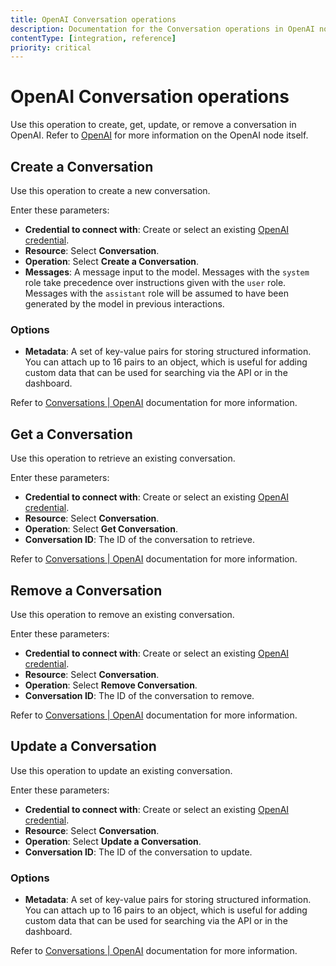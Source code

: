 ```yaml
---
title: OpenAI Conversation operations 
description: Documentation for the Conversation operations in OpenAI node in n8n, a workflow automation platform. Includes details of operations and configuration, and links to examples and credentials information.
contentType: [integration, reference]
priority: critical
---
```


# OpenAI Conversation operations

Use this operation to create, get, update, or remove a conversation in OpenAI. Refer to [OpenAI](/integrations/builtin/app-nodes/n8n-nodes-langchain.openai/index.md) for more information on the OpenAI node itself.

## Create a Conversation

Use this operation to create a new conversation.

Enter these parameters:

- **Credential to connect with**: Create or select an existing [OpenAI credential](/integrations/builtin/credentials/openai.md).
- **Resource**: Select **Conversation**.
- **Operation**: Select **Create a Conversation**.
- **Messages**: A message input to the model. Messages with the `system` role take precedence over instructions given with the `user` role. Messages with the `assistant` role will be assumed to have been generated by the model in previous interactions.

### Options

- **Metadata**: A set of key-value pairs for storing structured information. You can attach up to 16 pairs to an object, which is useful for adding custom data that can be used for searching via the API or in the dashboard.

Refer to [Conversations | OpenAI](https://platform.openai.com/docs/api-reference/conversations/create) documentation for more information. 

## Get a Conversation

Use this operation to retrieve an existing conversation.

Enter these parameters:

- **Credential to connect with**: Create or select an existing [OpenAI credential](/integrations/builtin/credentials/openai.md).
- **Resource**: Select **Conversation**.
- **Operation**: Select **Get Conversation**.
- **Conversation ID**: The ID of the conversation to retrieve.

Refer to [Conversations | OpenAI](https://platform.openai.com/docs/api-reference/conversations/create) documentation for more information. 

## Remove a Conversation

Use this operation to remove an existing conversation.

Enter these parameters:

- **Credential to connect with**: Create or select an existing [OpenAI credential](/integrations/builtin/credentials/openai.md).
- **Resource**: Select **Conversation**.
- **Operation**: Select **Remove Conversation**.
- **Conversation ID**: The ID of the conversation to remove.

Refer to [Conversations | OpenAI](https://platform.openai.com/docs/api-reference/conversations/create) documentation for more information. 

## Update a Conversation

Use this operation to update an existing conversation.

Enter these parameters:

- **Credential to connect with**: Create or select an existing [OpenAI credential](/integrations/builtin/credentials/openai.md).
- **Resource**: Select **Conversation**.
- **Operation**: Select **Update a Conversation**.
- **Conversation ID**: The ID of the conversation to update.

### Options

- **Metadata**: A set of key-value pairs for storing structured information. You can attach up to 16 pairs to an object, which is useful for adding custom data that can be used for searching via the API or in the dashboard.

Refer to [Conversations | OpenAI](https://platform.openai.com/docs/api-reference/conversations/create) documentation for more information. 